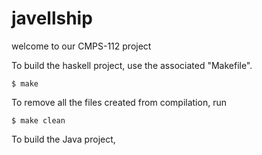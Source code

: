 # javellship

welcome to our CMPS-112 project

To build the haskell project, use the associated "Makefile". 

	$ make

To remove all the files created from compilation, run 

	$ make clean




To build the Java project, 
